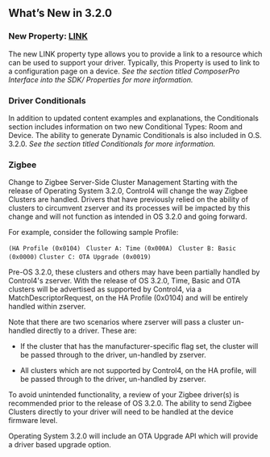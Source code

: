 ## What’s New in 3.2.0

### New Property: [LINK][1]

The new LINK property type allows you to provide a link to a resource which can be used to support your driver. Typically, this Property is used to link to a configuration page on a device. _See the section titled ComposerPro Interface into the SDK/ Properties for more information._



### Driver Conditionals

In addition to updated content examples and explanations, the Conditionals section includes information on two new Conditional Types: Room and Device. The ability to generate Dynamic Conditionals is also included in O.S. 3.2.0. _See the section titled Conditionals for more information._



### Zigbee

Change to Zigbee Server-Side Cluster Management 
Starting with the release of Operating System 3.2.0, Control4 will change the way Zigbee Clusters are handled. Drivers that have previously relied on the ability of clusters to circumvent zserver and its processes will be impacted by this change and will not function as intended in OS 3.2.0 and going forward.

For example, consider the following sample Profile:

`(HA Profile (0x0104)`
   ` Cluster A: Time (0x000A)`
   ` Cluster B: Basic (0x0000)`
`Cluster C: OTA Upgrade (0x0019)`

Pre-OS 3.2.0, these clusters and others may have been partially handled by Control4's zserver. With the release of OS 3.2.0, Time, Basic and OTA clusters will be advertised as supported by Control4, via a MatchDescriptorRequest, on the HA Profile (0x0104) and will be entirely handled within zserver.

Note that there are two scenarios where zserver will pass a cluster un-handled directly to a driver. These are:

- If the cluster that has the manufacturer-specific flag set, the cluster will be passed through to the driver, un-handled by zserver.

- All clusters which are not supported by Control4, on the HA profile, will be passed through to the driver, un-handled by zserver.

To avoid unintended functionality, a review of your Zigbee driver(s) is recommended prior to the release of OS 3.2.0. The ability to send Zigbee Clusters directly to your driver will need to be handled at the device firmware level.

Operating System 3.2.0 will include an OTA Upgrade API which will provide a driver based upgrade option.

[1]:	_1-PROPERTIES